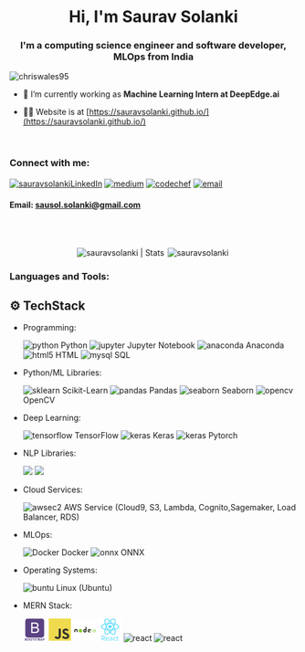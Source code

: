 <h1 align="center">Hi, I'm Saurav Solanki</h1>
<h3 align="center">I'm a computing science engineer and software developer, MLOps from India</h3>

<p align="left"> <img src="https://komarev.com/ghpvc/?username=chriswales95&label=Profile%20views&color=0e75b6&style=flat" alt="chriswales95" /> </p>

- 🔭 I’m currently working as **Machine Learning Intern at DeepEdge.ai**

- 👨‍💻 Website is at [https://sauravsolanki.github.io/](https://sauravsolanki.github.io/)


</br>
<h3 align="left">Connect with me:</h3>

<p align="left">

<a href="https://www.linkedin.com/in/saurav-solanki-11a903121/" target="blank">
<img align="center" src="https://i0.wp.com/www.sfdcamplified.com/wp-content/uploads/2019/04/linkedin-logo-copy.png?w=612&ssl=1" alt="sauravsolankiLinkedIn" height="40" width="40" /></a>

<a href="https://saurav-solanki.medium.com/" target="blank">
<img align="center" src="https://banner2.cleanpng.com/20180328/lvw/kisspng-medium-logo-publishing-blog-i-5abb6adcaa7024.4856922615222320286981.jpg" height="40" width="40" alt="medium" /></a>

<a href="https://www.codechef.com/users/sauravsolanki">
<img align="center" src="https://upload.wikimedia.org/wikipedia/en/thumb/7/7b/Codechef%28new%29_logo.svg/220px-Codechef%28new%29_logo.svg.png" height="40" width="100" alt="codechef" /></a>

<a href="mailto:sausol.solanki@gmail.com">
<img align="center" src="https://upload.wikimedia.org/wikipedia/commons/7/7e/Gmail_icon_%282020%29.svg" height="40" width="100" alt="email" /></a>


<!--  -->
#### Email: sausol.solanki@gmail.com 

</p>

</br></br>

<div align="center">
  <img height="150" src="https://github-readme-stats.vercel.app/api?username=sauravsolanki&show_icons=true&theme=gotham" alt="sauravsolanki | Stats" />
 
 <img height="150" hspace="2" src="https://github-readme-stats.vercel.app/api/top-langs?username=sauravsolanki&show_icons=true&locale=en&layout=compact&theme=gotham" alt="sauravsolanki" />

</div>

<h3 align="left">Languages and Tools:</h3>

## ⚙️ TechStack
- Programming:

  <img src="https://cdn3.iconfinder.com/data/icons/logos-and-brands-adobe/512/267_Python-512.png" alt="python" width="30" height="30"/> Python
  <img src="https://upload.wikimedia.org/wikipedia/commons/thumb/3/38/Jupyter_logo.svg/1767px-Jupyter_logo.svg.png" alt="jupyter" width="30" height="30"/> Jupyter Notebook
  <img src="https://www.psych.mcgill.ca/labs/mogillab/anaconda2/pkgs/anaconda-navigator-1.4.3-py27_0/lib/python2.7/site-packages/anaconda_navigator/static/images/anaconda-icon-1024x1024.png" alt="anaconda" width="30" height="30"/> Anaconda
  <img src="https://upload.wikimedia.org/wikipedia/commons/thumb/6/61/HTML5_logo_and_wordmark.svg/512px-HTML5_logo_and_wordmark.svg.png" alt="html5" height="30"/> HTML
  <img src="https://i.pinimg.com/originals/50/f1/58/50f1582a95bdac10f1c3fa295c8b947b.png" alt="mysql" width="30" height="30"/> SQL

- Python/ML Libraries:

  <img src="https://upload.wikimedia.org/wikipedia/commons/thumb/0/05/Scikit_learn_logo_small.svg/1024px-Scikit_learn_logo_small.svg.png" alt="sklearn" height="30"/> Scikit-Learn 
  <img src="https://upload.wikimedia.org/wikipedia/commons/thumb/2/22/Pandas_mark.svg/1200px-Pandas_mark.svg.png" alt="pandas" width="30" height="30"/> Pandas 
  <img src="http://seaborn.pydata.org/_images/logo-mark-lightbg.svg" alt="seaborn" width="30" height="30"/> Seaborn 
  <img src="https://opencv.org/wp-content/uploads/2020/07/OpenCV_logo_no_text_.png" alt="opencv" width="30" height="30"/> OpenCV 

 
- Deep Learning:

  <img src="https://upload.wikimedia.org/wikipedia/commons/thumb/2/2d/Tensorflow_logo.svg/1200px-Tensorflow_logo.svg.png" alt="tensorflow" width="30" height="30"/> TensorFlow 
  <img src="https://upload.wikimedia.org/wikipedia/commons/thumb/a/ae/Keras_logo.svg/600px-Keras_logo.svg.png" alt="keras" width="30" height="30"/> Keras
<img src="https://pytorch.org/assets/images/pytorch-logo.png" alt="keras" width="30" height="30"/> Pytorch


- NLP Libraries:

  <img height="30" src="https://img.shields.io/badge/NLTK-black?style=for-the-badge&logo=NLTK&logoColor=white"/> <img height="30" src="https://img.shields.io/badge/spaCy-blue?style=for-the-badge&logo=spaCy&logoColor=white"/> 

- Cloud Services:
 
  <img src="https://upload.wikimedia.org/wikipedia/commons/thumb/b/b9/AWS_Simple_Icons_Compute_Amazon_EC2_Instances.svg/1200px-AWS_Simple_Icons_Compute_Amazon_EC2_Instances.svg.png" alt="awsec2" width="25" height="25"/> AWS Service (Cloud9, S3, Lambda, Cognito,Sagemaker, Load Balancer, RDS) 

- MLOps:

  <img src="https://cdn3.iconfinder.com/data/icons/logos-and-brands-adobe/512/97_Docker-512.png" alt="Docker" width="25" height="25"/> Docker 
  <img src="https://artwork.lfaidata.foundation/projects/onnx/icon/color/onnx-icon-color.png" alt="onnx" width="25" height="25"/> ONNX 
  
  
- Operating Systems:

  <img src="https://seeklogo.com/images/U/ubuntu-logo-8FDEC6A07B-seeklogo.com.png" alt="buntu" height="20" width="20"/> Linux (Ubuntu)

- MERN Stack:

   <img src="https://raw.githubusercontent.com/devicons/devicon/master/icons/bootstrap/bootstrap-plain-wordmark.svg" alt="bootstrap" width="40" height="40"/> 
  
   <img src="https://raw.githubusercontent.com/devicons/devicon/master/icons/javascript/javascript-original.svg" alt="javascript" width="40" height="40"/> 

    <img src="https://raw.githubusercontent.com/devicons/devicon/master/icons/nodejs/nodejs-original-wordmark.svg" alt="nodejs" width="40" height="40"/> 
   
    <img src="https://raw.githubusercontent.com/devicons/devicon/master/icons/react/react-original-wordmark.svg" alt="react" width="40" height="40"/> 

    <img src="https://miro.medium.com/max/1632/1*TpbxEQy4ckB-g31PwUQPlg.png" alt="react" width="40" height="40"/>

    <img src="https://webimages.mongodb.com/_com_assets/cms/MongoDB_Logo_FullColorBlack_RGB-4td3yuxzjs.png?auto=format%2Ccompress" alt="react" width="120" height="40"/> 
    <!--  -->


 


   
